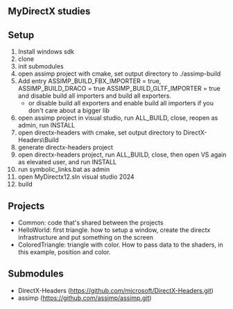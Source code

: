 ## MyDirectX studies

## Setup
1) Install windows sdk
2) clone
3) init submodules
4) open assimp project with cmake, set output directory to ./assimp-build
5) Add entry ASSIMP_BUILD_FBX_IMPORTER = true, ASSIMP_BUILD_DRACO = true ASSIMP_BUILD_GLTF_IMPORTER = true and disable build all importers
and build all exporters.
    - or disable build all exporters and enable build all importers if you don't care about a bigger lib
6) open assimp project in visual studio, run ALL_BUILD, close, reopen as admin, run INSTALL  
7) open directx-headers with cmake, set output directory to DirectX-Headers\Build
8) generate directx-headers project
9) open directx-headers project, run ALL_BUILD, close, then open VS again as elevated user, and run INSTALL
10) run symbolic_links.bat as admin
11) open MyDirectx12.sln visual studio 2024
12) build

## Projects
- Common: code that's shared between the projects
- HelloWorld: first triangle. how to setup a window, create the directx infrastructure and put something on the screen
- ColoredTriangle: triangle with color. How to pass data to the shaders, in this example, position and color. 

## Submodules
- DirectX-Headers (https://github.com/microsoft/DirectX-Headers.git)
- assimp (https://github.com/assimp/assimp.git)